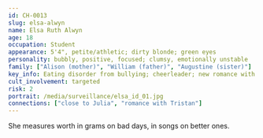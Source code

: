```yaml
---
id: CH-0013
slug: elsa-alwyn
name: Elsa Ruth Alwyn
age: 18
occupation: Student
appearance: 5'4", petite/athletic; dirty blonde; green eyes
personality: bubbly, positive, focused; clumsy, emotionally unstable
family: ["Alison (mother)", "William (father)", "Augustine (sister)"]
key_info: Eating disorder from bullying; cheerleader; new romance with Tristan.
cult_involvement: targeted
risk: 2
portrait: /media/surveillance/elsa_id_01.jpg
connections: ["close to Julia", "romance with Tristan"]
---
```

She measures worth in grams on bad days, in songs on better ones.
